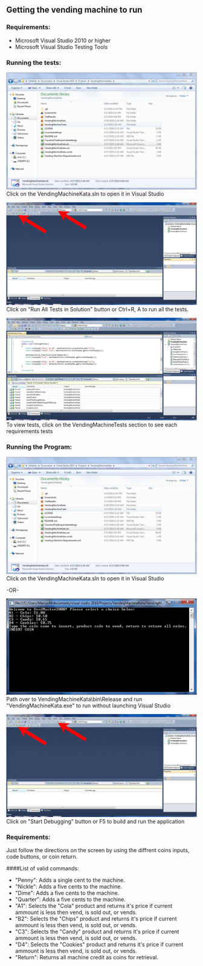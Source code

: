 Getting the vending machine to run
----- 
### Requirements:
 * Microsoft Visual Studio 2010 or higher
 * Microsoft Visual Studio Testing Tools
 
### Running the tests:
![FileLaunch](https://raw.githubusercontent.com/MegaManExpert/Vending-Machine-Kata/master/Screenshots/FileLaunch.JPG)
Click on the VendingMachineKata.sln to open it in Visual Studio

![RunTests](https://raw.githubusercontent.com/MegaManExpert/Vending-Machine-Kata/master/Screenshots/RunProgram-Tests.JPG)
Click on "Run All Tests in Solution" button or Ctrl+R, A to run all the tests.

![ViewTests](https://raw.githubusercontent.com/MegaManExpert/Vending-Machine-Kata/master/Screenshots/Tests.JPG)
To view tests, click on the VendingMachineTests section to see each requirements tests

### Running the Program:
![FileLaunch](https://raw.githubusercontent.com/MegaManExpert/Vending-Machine-Kata/master/Screenshots/FileLaunch.JPG)
Click on the VendingMachineKata.sln to open it in Visual Studio

-OR-

![RunExe](https://raw.githubusercontent.com/MegaManExpert/Vending-Machine-Kata/master/Screenshots/Running.JPG)
Path over to VendingMachineKata\bin\Release and run "VendingMachineKata.exe" to run without launching Visual Studio

![RunFromIDE](https://raw.githubusercontent.com/MegaManExpert/Vending-Machine-Kata/master/Screenshots/RunProgram-Tests.JPG)
Click on "Start Debugging" button or F5 to build and run the application

### Requirements:
Just follow the directions on the screen by using the diffrent coins inputs, code buttons, or coin return.

####List of valid commands:
 * "Penny": Adds a single cent to the machine.
 * "Nickle": Adds a five cents to the machine.
 * "Dime": Adds a five cents to the machine.
 * "Quarter": Adds a five cents to the machine.
 * "A1": Selects the "Cola" product and returns it's price if current ammount is less then vend, is sold out, or vends.
 * "B2": Selects the "Chips" product and returns it's price if current ammount is less then vend, is sold out, or vends.
 * "C3": Selects the "Candy" product and returns it's price if current ammount is less then vend, is sold out, or vends.
 * "D4": Selects the "Cookies" product and returns it's price if current ammount is less then vend, is sold out, or vends.
 * "Return": Returns all machine credit as coins for retrieval.